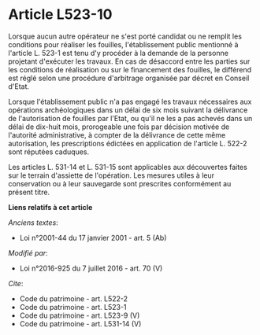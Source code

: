# Article L523-10

Lorsque aucun autre opérateur ne s'est porté candidat ou ne remplit les conditions pour réaliser les fouilles,
l'établissement public mentionné à l'article L. 523-1 est tenu d'y procéder à la demande de la personne projetant d'exécuter
les travaux. En cas de désaccord entre les parties sur les conditions de réalisation ou sur le financement des fouilles, le
différend est réglé selon une procédure d'arbitrage organisée par décret en Conseil d'Etat. 

Lorsque l'établissement public n'a pas engagé les travaux nécessaires aux opérations archéologiques dans un délai de six mois
suivant la délivrance de l'autorisation de fouilles par l'Etat, ou qu'il ne les a pas achevés dans un délai de dix-huit mois,
prorogeable une fois par décision motivée de l'autorité administrative, à compter de la délivrance de cette même
autorisation, les prescriptions édictées en application de l'article L. 522-2 sont réputées caduques. 

Les articles L. 531-14 et L. 531-15 sont applicables aux découvertes faites sur le terrain d'assiette de l'opération. Les
mesures utiles à leur conservation ou à leur sauvegarde sont prescrites conformément au présent titre.

**Liens relatifs à cet article**

_Anciens textes_:

  - Loi n°2001-44 du 17 janvier 2001 - art. 5 (Ab)

_Modifié par_:

  - Loi n°2016-925 du 7 juillet 2016 - art. 70 (V)

_Cite_:

  - Code du patrimoine - art. L522-2
  - Code du patrimoine - art. L523-1
  - Code du patrimoine - art. L523-9 (V)
  - Code du patrimoine - art. L531-14 (V)
